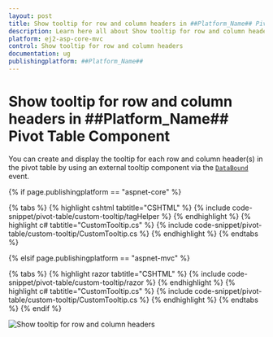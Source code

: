 ```yaml
---
layout: post
title: Show tooltip for row and column headers in ##Platform_Name## Pivot Table Component
description: Learn here all about Show tooltip for row and column headers in Syncfusion ##Platform_Name## Pivot Table component of Syncfusion Essential JS 2 and more.
platform: ej2-asp-core-mvc
control: Show tooltip for row and column headers 
documentation: ug
publishingplatform: ##Platform_Name##
---
```


# Show tooltip for row and column headers in ##Platform_Name## Pivot Table Component

You can create and display the tooltip for each row and column header(s) in the pivot table by using an external tooltip component via the [`DataBound`](https://help.syncfusion.com/cr/aspnetmvc-js2/Syncfusion.EJ2.PivotView.PivotView.html#Syncfusion_EJ2_PivotView_PivotView_DataBound) event.

{% if page.publishingplatform == "aspnet-core" %}

{% tabs %}
{% highlight cshtml tabtitle="CSHTML" %}
{% include code-snippet/pivot-table/custom-tooltip/tagHelper %}
{% endhighlight %}
{% highlight c# tabtitle="CustomTooltip.cs" %}
{% include code-snippet/pivot-table/custom-tooltip/CustomTooltip.cs %}
{% endhighlight %}
{% endtabs %}

{% elsif page.publishingplatform == "aspnet-mvc" %}

{% tabs %}
{% highlight razor tabtitle="CSHTML" %}
{% include code-snippet/pivot-table/custom-tooltip/razor %}
{% endhighlight %}
{% highlight c# tabtitle="CustomTooltip.cs" %}
{% include code-snippet/pivot-table/custom-tooltip/CustomTooltip.cs %}
{% endhighlight %}
{% endtabs %}
{% endif %}

![Show tooltip for row and column headers](../images/custom-tooltip.png)